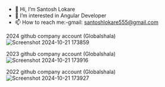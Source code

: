 - 👋 Hi, I’m Santosh Lokare
- 👀 I’m interested in Angular Developer
- 📫 How to reach me:-gmail: santoshlokare555@gmail.com

<!---
santy555-web/santy555-web is a ✨ special ✨ repository because its `README.md` (this file) appears on your GitHub profile.
You can click the Preview link to take a look at your changes.
--->

2024 github company account (Globalshala)
![Screenshot 2024-10-21 173859](https://github.com/user-attachments/assets/927e1be9-311e-4026-8350-91bd563f23a0)

2023 github company account (Globalshala)
![Screenshot 2024-10-21 173916](https://github.com/user-attachments/assets/71011c41-c75a-4fc3-b941-698d5d7f9813)

2022 github company account (Globalshala)
![Screenshot 2024-10-21 173927](https://github.com/user-attachments/assets/68e7f4c0-2514-4a01-aa14-bfd7645061aa)
